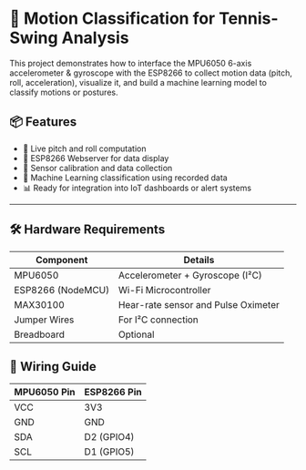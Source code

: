 # 🎯 Motion Classification for Tennis-Swing Analysis

This project demonstrates how to interface the MPU6050 6-axis accelerometer & gyroscope with the ESP8266 to collect motion data (pitch, roll, acceleration), visualize it, and build a machine learning model to classify motions or postures.


## 📦 Features

- 📡 Live pitch and roll computation
- 🔌 ESP8266 Webserver for data display
- 🧪 Sensor calibration and data collection
- 🧠 Machine Learning classification using recorded data
- 📊 Ready for integration into IoT dashboards or alert systems

---

## 🛠️ Hardware Requirements

| Component       | Details                          |
|----------------|----------------------------------|
| MPU6050         | Accelerometer + Gyroscope (I²C) |
| ESP8266 (NodeMCU) | Wi-Fi Microcontroller            |
| MAX30100        | Hear-rate sensor and Pulse Oximeter |
| Jumper Wires    | For I²C connection               |
| Breadboard      | Optional                         |


## 🔌 Wiring Guide

| MPU6050 Pin | ESP8266 Pin |
|-------------|-------------|
| VCC         | 3V3         |
| GND         | GND         |
| SDA         | D2 (GPIO4)  |
| SCL         | D1 (GPIO5)  |
